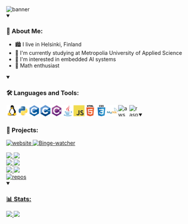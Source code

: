 <img src="https://github.com/Gemmus/Gemmus/assets/112064697/2029cec7-2407-4eb4-99f1-4c42f8252355" alt="banner" />

<details open> 
  <summary><h3 align="left">🌠 About Me:</h3></summary>
    <ul>
     <li>🏙️ I live in Helsinki, Finland</li>
     <li>🌱 I'm currently studying at Metropolia University of Applied Science</li>
     <li>🔭 I'm interested in embedded AI systems</li>
     <li>🚀 Math enthusiast</li>
    </ul> 
</details> 

<details open> 
  <summary><h3 align="left">🛠️ Languages and Tools:</h3></summary>

  <p align="left"> 
  <a href="https://www.linux.org/" target="_blank" rel="noreferrer"> <img align="left" src="https://raw.githubusercontent.com/devicons/devicon/master/icons/linux/linux-original.svg" alt="linux" width="30" height="30"/> </a> 
  <a href="https://www.python.org" target="_blank" rel="noreferrer"> <img align="left" src="https://raw.githubusercontent.com/devicons/devicon/master/icons/python/python-original.svg" alt="python" width="30" height="30"/> </a> 
  <a href="https://www.cprogramming.com/" target="_blank" rel="noreferrer"> <img align="left" src="https://raw.githubusercontent.com/devicons/devicon/master/icons/c/c-original.svg" alt="c" width="30" height="30"/> </a>
  <a href="https://www.w3schools.com/cpp/" target="_blank" rel="noreferrer"> <img align="left" src="https://raw.githubusercontent.com/devicons/devicon/master/icons/cplusplus/cplusplus-original.svg" alt="cplusplus" width="30"     height="30"/> </a>
  <a href="https://www.w3schools.com/cs/" target="_blank" rel="noreferrer"> <img align="left" src="https://raw.githubusercontent.com/devicons/devicon/master/icons/csharp/csharp-original.svg" alt="csharp" width="30" height="30"/> </a>
  <a href="https://www.java.com" target="_blank" rel="noreferrer"> <img align="left" src="https://raw.githubusercontent.com/devicons/devicon/master/icons/java/java-original.svg" alt="java" width="30" height="30"/> </a>
  <a href="https://developer.mozilla.org/en-US/docs/Web/JavaScript" target="_blank" rel="noreferrer"> <img align="left" src="https://raw.githubusercontent.com/devicons/devicon/master/icons/javascript/javascript-original.svg" alt="javascript" width="30" height="30"/> </a>
  <a href="https://www.w3.org/html/" target="_blank" rel="noreferrer"> <img align="left" src="https://raw.githubusercontent.com/devicons/devicon/master/icons/html5/html5-original-wordmark.svg" alt="html5" width="30" height="30"/> </a> 
  <a href="https://www.w3schools.com/css/" target="_blank" rel="noreferrer"> <img align="left" src="https://raw.githubusercontent.com/devicons/devicon/master/icons/css3/css3-original-wordmark.svg" alt="css3" width="30" height="30"/> </a>
<!-- <a href="https://flask.palletsprojects.com/" target="_blank" rel="noreferrer"> <img align="left" src="https://www.vectorlogo.zone/logos/pocoo_flask/pocoo_flask-icon.svg" alt="flask" width="30" height="30"/> </a> -->
<!-- <a href="https://mariadb.org" target="_blank" rel="noreferrer"> <img align="left" src="https://www.vectorlogo.zone/logos/mariadb/mariadb-icon.svg" alt="mariadb" width="30" height="30"/> </a> -->
  <a href="https://www.mysql.com" target="_blank" rel="noreferrer"> <img align="left" src="https://raw.githubusercontent.com/devicons/devicon/master/icons/mysql/mysql-original-wordmark.svg" alt="mysql" width="30" height="30"/> </a> 
<!-- <a href="https://aws.amazon.com" target="_blank" rel="noreferrer"> <img align="left" src="https://raw.githubusercontent.com/devicons/devicon/master/icons/amazonwebservices/amazonwebservices-original-wordmark.svg" alt="aws" width="30" height="30"/> </a>-->
  <a href="https://www.octave.org" target="_blank" rel="noreferrer"> <img align="left" src="https://upload.wikimedia.org/wikipedia/commons/6/6a/Gnu-octave-logo.svg" alt="aws" width="30" height="30"/> </a>  
<!-- <a href="https://www.php.net" target="_blank" rel="noreferrer"> <img align="left" src="https://raw.githubusercontent.com/devicons/devicon/master/icons/php/php-original.svg" alt="php" width="30" height="30"/> </a> --> 
<!-- <a href="https://www.typescriptlang.org/" target="_blank" rel="noreferrer"> <img align="left" src="https://raw.githubusercontent.com/devicons/devicon/master/icons/typescript/typescript-original.svg" alt="typescript" width="30" height="30"/> </a> -->
  <a href="https://www.raspberrypi.com" target="_blank" rel="noreferrer"> <img align="left" src="https://elinux.org/images/c/cb/Raspberry_Pi_Logo.svg" alt="raspberrypi" width="25" height="30"/> </a>
  </p>
</details> 

<br />

<details open> 
  <summary><h3 align="left">💾 Projects:</h3></summary>
  
 <!-- 
    <div align="left" dir="auto"> 
      <ul>
        <li><a href="https://users.metropolia.fi/~shengq/Assignment/01_CC_home.html">Website:</a> Fictional static website </a></li>
        <li><a href="https://users.metropolia.fi/~shengq/JS_assignments/Module_4/Step5/4.5.html">Binge-watcher:</a> Interactive website built with TVmaze API to search for television shows </a></li>
      </ul>   
    </div> -->

  <div align="left" dir="auto"> 
  <a href="https://users.metropolia.fi/~shengq/Assignment/01_CC_home.html"> <img src="https://custom-icon-badges.demolab.com/badge/-Fictional%20Static%20Website-purple?style=for-the-badge&logo=globe&logoC" alt="website" />
  <a href="https://users.metropolia.fi/~shengq/JS_assignments/Module_4/Step5/4.5.html"> <img src="https://custom-icon-badges.demolab.com/badge/-Binge%20Watcher:%20TVMaze%20API%20Website-D15E9B?style=for-the-badge&logo=globe&logoC" alt="Binge-watcher" />
  </div>
   
  <br />
   
  <div align="left" dir="auto"> 
    <a href="https://github.com/Gemmus/HeartRateDetector" target="_blank" rel="noreferrer"> <img style="max-width: 100%;" src="https://github-readme-stats.vercel.app/api/pin/?username=Gemmus&repo=HeartRateDetector&theme=radical&bg_color=0d1117" /> </a>
    <a href="https://github.com/Gemmus/CatDetector" target="_blank" rel="noreferrer"> <img style="max-width: 100%;" src="https://github-readme-stats.vercel.app/api/pin/?username=Gemmus&repo=CatDetector&theme=radical&bg_color=0d1117" /> </a>
  </div>

  <div align="left" dir="auto">
    <a href="https://github.com/Gemmus/Tetris" target="_blank" rel="noreferrer"> <img style="max-width: 100%;" src="https://github-readme-stats.vercel.app/api/pin/?username=Gemmus&repo=Tetris&theme=radical&bg_color=0d1117" /> </a>
    <a href="https://github.com/Gemmus/FlightGame" target="_blank" rel="noreferrer"> <img style="max-width: 100%;" src="https://github-readme-stats.vercel.app/api/pin/?username=Gemmus&repo=FlightGame&theme=radical&bg_color=0d1117" /> </a>
  </div>

  <div align="left" dir="auto">
    <a href="https://github.com/Gemmus/Sudoku" target="_blank" rel="noreferrer"> <img style="max-width: 100%;" src="https://github-readme-stats.vercel.app/api/pin/?username=Gemmus&repo=Sudoku&theme=radical&bg_color=0d1117" /> </a>
    <a href="https://github.com/Gemmus/TicTacToe_AI" target="_blank" rel="noreferrer"> <img style="max-width: 100%;" src="https://github-readme-stats.vercel.app/api/pin/?username=Gemmus&repo=TicTacToe_AI&theme=radical&bg_color=0d1117" /> </a>
  </div>  

 <div align="left" dir="auto"> 
  <a href="https://github.com/Gemmus?tab=repositories"> <img src="https://custom-icon-badges.demolab.com/badge/-My%20Repos-33B5E8?style=for-the-badge&logo=repo&logoC" alt="repos" />
  </div>
  
</details> 

<details open> 
  <summary><h3 align="left">📊 Stats:</h3></summary>
    <div align="left" dir="auto"> 
      <img  width=275px src="https://github-readme-stats.vercel.app/api/top-langs/?username=Gemmus&theme=merko&layout=compact&langs_count=8&hide=jupyter%20notebook&exclude_repo=DigitalSignalProcessing&hide_border=true&bg_color=0d1117" /> 
      <img width=525px src="https://github-readme-activity-graph.vercel.app/graph/?username=Gemmus&theme=merko&hide_border=true&bg_color=0d1117" />
    </div>
</details>
